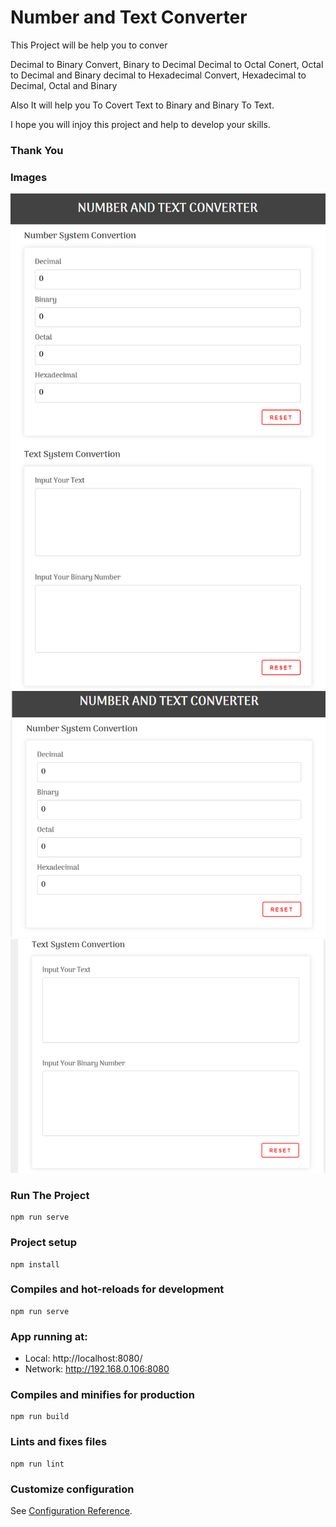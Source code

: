# Number and Text Converter

This Project will be help you to conver 

Decimal to Binary Convert, Binary to Decimal
Decimal to Octal Conert, Octal to Decimal and Binary
decimal to Hexadecimal Convert, Hexadecimal to Decimal, Octal and Binary 

Also It will help you To Covert
Text to Binary and Binary To Text. 

I hope you will injoy this project and help to develop your skills. 
### Thank You

### Images 
![](img/full_section.png)
![](img/number_section.png)
![](img/text_section.png)

### Run The Project 
```
npm run serve
```

### Project setup
```
npm install
```

### Compiles and hot-reloads for development
```
npm run serve
```

### App running at:
  - Local:   http://localhost:8080/
  - Network: http://192.168.0.106:8080 



### Compiles and minifies for production
```
npm run build
```

### Lints and fixes files
```
npm run lint
```

### Customize configuration
See [Configuration Reference](https://cli.vuejs.org/config/).
